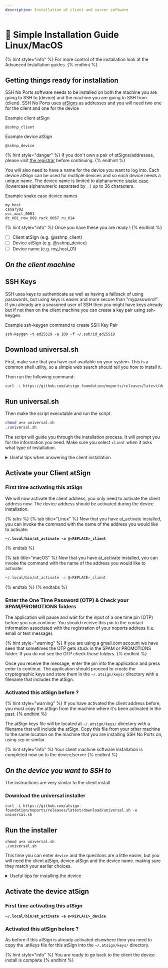 ```yaml
---
description: Installation of client and server software
---
```


# 💽 Simple Installation Guide Linux/MacOS

{% hint style="info" %}
For more control of the installation look at the Advanced Installation guides.
{% endhint %}

## Getting things ready for installation

SSH No Ports software needs to be installed on both the machine you are going to SSH to (device) and the machine you are going to SSH from (client). SSH No Ports uses [atSigns](https://atsign.com/faqs/) as addresses and you will need two one for the client and one for the device

Example client atSign&#x20;

```
@sshnp_client
```

Example device atSign

```
@sshnp_device
```

{% hint style="danger" %}
If you don't own a pair of atSigns/addresses, please visit [the registrar](https://my.noports.com/no-ports-invite/14dayfreetrial) before continuing.
{% endhint %}

You will also need to have a name for the device you want to log into. Each device atSign can be used for multiple devices and so each device needs a unique name.  The device name is limited to alphanumeric [snake case](https://www.tuple.nl/knowledge-base/snake-case) (lowercase alphanumeric separated by \_ ) up to 36 characters.

Example snake case device names

```
my_host
canary02
oci_mail_0001
dc_001_row_009_rack_0067_ru_014
```

{% hint style="info" %}
Once you have these you are ready !
{% endhint %}

* [ ] Client atSIgn (e.g. @sshnp\_client)
* [ ] Device atSign (e.g. @sshnp\_device)
* [ ] Device name (e.g. my\_host\_01)

## _On the client machine_

## SSH Keys

SSH uses keys to authenticate as well as having a fallback of using passwords, but using keys is easier and more secure than "mypassword!". If you already are a seasoned user of SSH then you might have keys already but if not then on the client machine you can create a key pair using ssh-keygen.

Example ssh-keygen command to create SSH Key Pair

```
ssh-keygen -t ed25519 -a 100 -f ~/.ssh/id_ed25519
```

## Download universal.sh

First, make sure that you have curl available on your system. This is a common shell utility, so a simple web search should tell you how to install it.

Then run the following command:

```sh
curl -L https://github.com/atsign-foundation/noports/releases/latest/download/universal.sh -o universal.sh
```

## Run universal.sh

Then make the script executable and run the script.

```sh
chmod u+x universal.sh
./universal.sh
```

The script will guide you through the installation process. It will prompt you for the information you need. Make sure you select `client` when it asks what type of installation.

<details>

<summary>Useful tips when answering the client installation</summary>

* Your client atSign for example&#x20;
  * ```bash
    @sshnp_client
    ```
* Your device atSign for example
  * ```
    @sshnp_device
    ```
* Device name is a unique name for which you can use to identify your device. e.g.
  * ```
    my_host
    ```
* Home region - default Socket Rendezvous location
  * ```
    am
    ```

</details>

## Activate your Client atSign

### First time activating this atSign

We will now activate the client address, you only need to activate the client address now. The device address should be activated during the device installation.

{% tabs %}
{% tab title="Linux" %}
Now that you have at\_activate installed, you can invoke the command with the name of the address you would like to activate:

<pre class="language-bash"><code class="lang-bash"><strong>~/.local/bin/at_activate -a @&#x3C;REPLACE>_client
</strong></code></pre>
{% endtab %}

{% tab title="macOS" %}
Now that you have at\_activate installed, you can invoke the command with the name of the address you would like to activate:

```bash
~/.local/bin/at_activate -a @<REPLACE>_client
```
{% endtab %}
{% endtabs %}

### Enter the One Time Password (OTP) & Check your SPAM/PROMOTIONS folders

The application will pause and wait for the input of a one time pin (OTP) before you can continue. You should receive this pin to the contact information associated with the registration of your noports address (i.e. email or text message).

{% hint style="warning" %}
If you are using a gmail.com account we have seen that sometimes the OTP gets stuck in the SPAM or PROMOTIONS folder. If you do not see the OTP check those folders.&#x20;
{% endhint %}

Once you receive the message, enter the pin into the application and press enter to continue. The application should proceed to create the cryptographic keys and store them in the  `~/.atsign/keys/` directory with a filename that includes the atSign.

### Activated this atSign before ?

{% hint style="warning" %}
If you have activated the client address before, you must copy the atSign from the machine where it's been activated in the past.
{% endhint %}

The atSign keys file will be located at `~/.atsign/keys/` directory with a filename that will include the atSign. Copy this file from your other machine to the same location on the machine that you are installing SSH No Ports on, using `scp` or similar.

{% hint style="info" %}
Your client machine software installation is completed now on to the device/server
{% endhint %}



## _On the device you want to SSH to_

The instructions are very similar to the client install&#x20;

### Download the universal installer&#x20;

```
curl -L https://github.com/atsign-foundation/noports/releases/latest/download/universal.sh -o universal.sh
```

## Run the installer

```
chmod u+x universal.sh
./universal.sh
```

This time you can enter `device` and the questions are a little easier, but you will need the client atSign, device atSign and the device name. making sure they match your earlier choices.

<details>

<summary>Useful tips for installing the device</summary>

* Your client atSign for example&#x20;
  * ```
    @sshnp_client
    ```
* Your device atSign for example
  * ```
    @sshnp_device
    ```
* Device name is a unique name for which you can use to identify your device. e.g.
  * ```
    my_host
    ```

</details>

## Activate the device atSign

### First time activating this atSign

<pre><code><strong>~/.local/bin/at_activate -a @&#x3C;REPLACE>_device
</strong></code></pre>

### Activated this atSign before ?

&#x20;As before if this atSign is already activated elsewhere then you need to copy the .atKeys file for this atSign into the `~/.atsign/keys/` directory.

{% hint style="info" %}
You are ready to go back to the client the device install is complete
{% endhint %}

